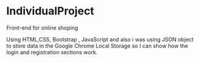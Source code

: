 # IndividualProject
Front-end for online shoping 

Using HTML,CSS, Bootstrap , JavaScript and also i was using JSON object to store data in the Google Chrome Local Storage so I can show how the login and registration sections work.
